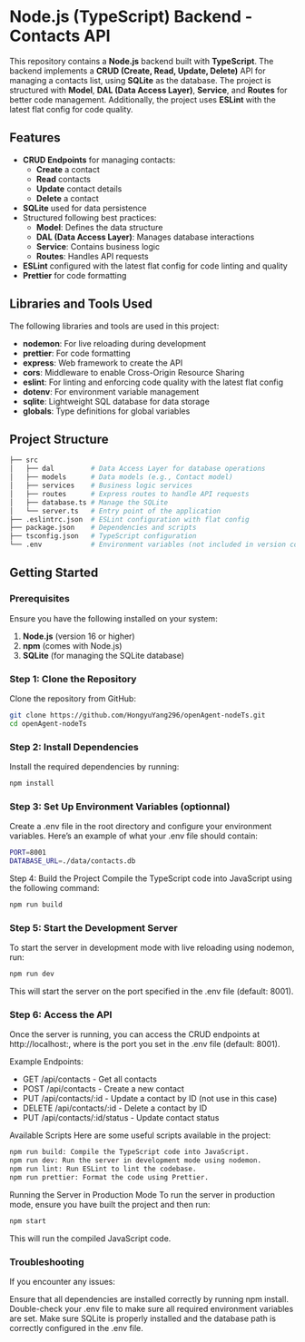 # Node.js (TypeScript) Backend - Contacts API

This repository contains a **Node.js** backend built with **TypeScript**. The backend implements a **CRUD (Create, Read, Update, Delete)** API for managing a contacts list, using **SQLite** as the database. The project is structured with **Model**, **DAL (Data Access Layer)**, **Service**, and **Routes** for better code management. Additionally, the project uses **ESLint** with the latest flat config for code quality.

## Features

- **CRUD Endpoints** for managing contacts:
  - **Create** a contact
  - **Read** contacts
  - **Update** contact details
  - **Delete** a contact
- **SQLite** used for data persistence
- Structured following best practices:
  - **Model**: Defines the data structure
  - **DAL (Data Access Layer)**: Manages database interactions
  - **Service**: Contains business logic
  - **Routes**: Handles API requests
- **ESLint** configured with the latest flat config for code linting and quality
- **Prettier** for code formatting

## Libraries and Tools Used

The following libraries and tools are used in this project:

- **nodemon**: For live reloading during development
- **prettier**: For code formatting
- **express**: Web framework to create the API
- **cors**: Middleware to enable Cross-Origin Resource Sharing
- **eslint**: For linting and enforcing code quality with the latest flat config
- **dotenv**: For environment variable management
- **sqlite**: Lightweight SQL database for data storage
- **globals**: Type definitions for global variables

## Project Structure

```bash
├── src
│   ├── dal         # Data Access Layer for database operations
│   ├── models      # Data models (e.g., Contact model)
│   ├── services    # Business logic services
│   ├── routes      # Express routes to handle API requests
│   ├── database.ts # Manage the SQLite
│   └── server.ts   # Entry point of the application
├── .eslintrc.json  # ESLint configuration with flat config
├── package.json    # Dependencies and scripts
├── tsconfig.json   # TypeScript configuration
└── .env            # Environment variables (not included in version control)
```

## Getting Started

### Prerequisites

Ensure you have the following installed on your system:

1. **Node.js** (version 16 or higher)
2. **npm** (comes with Node.js)
3. **SQLite** (for managing the SQLite database)

### Step 1: Clone the Repository

Clone the repository from GitHub:

```bash
git clone https://github.com/HongyuYang296/openAgent-nodeTs.git
cd openAgent-nodeTs
```
### Step 2: Install Dependencies

Install the required dependencies by running:

```bash
npm install
```

###  Step 3: Set Up Environment Variables (optionnal)
Create a .env file in the root directory and configure your environment variables. Here’s an example of what your .env file should contain:

```bash
PORT=8001
DATABASE_URL=./data/contacts.db
```

Step 4: Build the Project
Compile the TypeScript code into JavaScript using the following command:

```bash
npm run build
```
### Step 5: Start the Development Server
To start the server in development mode with live reloading using nodemon, run:

```bash
npm run dev
```
This will start the server on the port specified in the .env file (default: 8001).

### Step 6: Access the API
Once the server is running, you can access the CRUD endpoints at http://localhost:<PORT>, where <PORT> is the port you set in the .env file (default: 8001).

Example Endpoints:
- GET /api/contacts - Get all contacts
- POST /api/contacts - Create a new contact
- PUT /api/contacts/:id - Update a contact by ID (not use in this case)
- DELETE /api/contacts/:id - Delete a contact by ID
- PUT /api/contacts/:id/status - Update contact status
  
Available Scripts
Here are some useful scripts available in the project:

```bash
npm run build: Compile the TypeScript code into JavaScript.
npm run dev: Run the server in development mode using nodemon.
npm run lint: Run ESLint to lint the codebase.
npm run prettier: Format the code using Prettier.
```
Running the Server in Production Mode
To run the server in production mode, ensure you have built the project and then run:


```bash
npm start
```
This will run the compiled JavaScript code.

### Troubleshooting
If you encounter any issues:

Ensure that all dependencies are installed correctly by running npm install.
Double-check your .env file to make sure all required environment variables are set.
Make sure SQLite is properly installed and the database path is correctly configured in the .env file.
